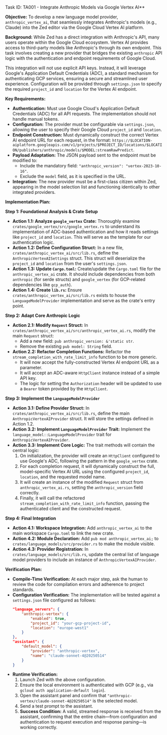 Task ID: TA001 - Integrate Anthropic Models via Google Vertex AI**

**Objective:**
To develop a new language model provider, `anthropic_vertex_ai`, that seamlessly integrates Anthropic's models (e.g., Claude) into the Zed editor via the Google Cloud Vertex AI platform.

**Background:**
While Zed has a direct integration with Anthropic's API, many users operate within the Google Cloud ecosystem. Vertex AI provides access to third-party models like Anthropic's through its own endpoint. This task involves creating a new provider that bridges the existing `anthropic` API logic with the authentication and endpoint requirements of Google Cloud.

This integration will not use explicit API keys. Instead, it will leverage Google's Application Default Credentials (ADC), a standard mechanism for authenticating GCP services, ensuring a secure and streamlined user experience. Configuration will be provided through `settings.json` to specify the required `project_id` and `location` for the Vertex AI endpoint.

**Key Requirements:**
- **Authentication:** Must use Google Cloud's Application Default Credentials (ADC) for all API requests. The implementation should not handle manual tokens.
- **Configuration:** The provider must be configurable via `settings.json`, allowing the user to specify their Google Cloud `project_id` and `location`.
- **Endpoint Construction:** Must dynamically construct the correct Vertex AI endpoint URL for each request, in the format: `https://$LOCATION-aiplatform.googleapis.com/v1/projects/$PROJECT_ID/locations/$LOCATION/publishers/anthropic/models/$MODEL:streamRawPredict`.
- **Payload Adaptation:** The JSON payload sent to the endpoint must be modified to:
    - Include the mandatory field: `"anthropic_version": "vertex-2023-10-16"`.
    - Exclude the `model` field, as it is specified in the URL.
- **Integration:** The new provider must be a first-class citizen within Zed, appearing in the model selection list and functioning identically to other integrated providers.

**Implementation Plan:**

**Step 1: Foundational Analysis & Crate Setup**

*   **Action 1.1: Analyze `google_vertex` Crate:** Thoroughly examine `crates/google_vertex/src/google_vertex.rs` to understand its implementation of ADC-based authentication and how it reads settings like `project_id` and `location`. This will serve as the template for our authentication logic.
*   **Action 1.2: Define Configuration Struct:** In a new file, `crates/anthropic_vertex_ai/src/lib.rs`, define the `AnthropicVertexAISettings` struct. This struct will deserialize the `project_id` and `location` from the user's `settings.json`.
*   **Action 1.3: Update `Cargo.toml`:** Create/update the `Cargo.toml` file for the `anthropic_vertex_ai` crate. It should include dependencies from both `anthropic` (for serde structs) and `google_vertex` (for GCP-related dependencies like `gcp_auth`).
*   **Action 1.4: Create `lib.rs`:** Ensure `crates/anthropic_vertex_ai/src/lib.rs` exists to house the `LanguageModelProvider` implementation and serve as the crate's entry point.

**Step 2: Adapt Core Anthropic Logic**

*   **Action 2.1: Modify `Request` Struct:** In `crates/anthropic_vertex_ai/src/anthropic_vertex_ai.rs`, modify the main `Request` struct:
    -   Add a new field: `pub anthropic_version: &'static str`.
    -   Remove the existing `pub model: String` field.
*   **Action 2.2: Refactor Completion Functions:** Refactor the `stream_completion_with_rate_limit_info` function to be more generic.
    -   It will now accept the fully-constructed Vertex AI endpoint URL as a parameter.
    -   It will accept an ADC-aware `HttpClient` instance instead of a simple API key.
    -   The logic for setting the `Authorization` header will be updated to use a `Bearer` token provided by the `HttpClient`.

**Step 3: Implement the `LanguageModelProvider`**

*   **Action 3.1: Define Provider Struct:** In `crates/anthropic_vertex_ai/src/lib.rs`, define the main `AnthropicVertexAIProvider` struct. It will store the settings defined in Action 1.2.
*   **Action 3.2: Implement `LanguageModelProvider` Trait:** Implement the `language_model::LanguageModelProvider` trait for `AnthropicVertexAIProvider`.
*   **Action 3.3: Implement Core Logic:** The trait methods will contain the central logic:
    1.  On initialization, the provider will create an `HttpClient` configured to use Google's ADC, following the pattern in the `google_vertex` crate.
    2.  For each completion request, it will dynamically construct the full, model-specific Vertex AI URL using the configured `project_id`, `location`, and the requested model name.
    3.  It will create an instance of the modified `Request` struct from `anthropic_vertex_ai.rs`, setting the `anthropic_version` field correctly.
    4.  Finally, it will call the refactored `stream_completion_with_rate_limit_info` function, passing the authenticated client and the constructed request.

**Step 4: Final Integration**

*   **Action 4.1: Workspace Integration:** Add `anthropic_vertex_ai` to the main workspace `Cargo.toml` to link the new crate.
*   **Action 4.2: Module Declaration:** Add `pub mod anthropic_vertex_ai;` to `crates/language_models/src/provider.rs` to make the module visible.
*   **Action 4.3: Provider Registration:** In `crates/language_models/src/lib.rs`, update the central list of language model providers to include an instance of `AnthropicVertexAIProvider`.

**Verification Plan:**

*   **Compile-Time Verification:** At each major step, ask the human to review the code for compilation errors and adherence to project standards.
*   **Configuration Verification:** The implementation will be tested against a `settings.json` file configured as follows:
    ```json
    "language_servers": {
        "anthropic-vertex": {
            "enabled": true,
            "project_id": "your-gcp-project-id",
            "location": "europe-west1"
        }
    },
    "assistant": {
        "default_model": {
            "provider": "anthropic-vertex",
            "name": "claude-sonnet-4@20250514"
        }
    }
    ```
*   **Runtime Verification:**
    1.  Launch Zed with the above configuration.
    2.  Ensure the local environment is authenticated with GCP (e.g., via `gcloud auth application-default login`).
    3.  Open the assistant panel and confirm that `"anthropic-vertex/claude-sonnet-4@20250514"` is the selected model.
    4.  Send a test prompt to the assistant.
    5.  **Success Condition:** A valid, streamed response is received from the assistant, confirming that the entire chain—from configuration and authentication to request execution and response parsing—is working correctly.
